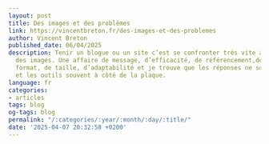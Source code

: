 ```yaml
---
layout: post
title: Des images et des problèmes
link: https://vincentbreton.fr/des-images-et-des-problemes
author: Vincent Breton
published_date: 06/04/2025
description: Tenir un blogue ou un site c’est se confronter très vite à la problématique
  des images. Une affaire de message, d’efficacité, de référencement,de droits, de
  format, de taille, d’adaptabilité et je trouve que les réponses ne sont pas si simples
  et les outils souvent à côté de la plaque.
language: fr
categories:
- articles
tags: blog
og-tags: blog
permalink: "/:categories/:year/:month/:day/:title/"
date: '2025-04-07 20:32:58 +0200'
---
```

